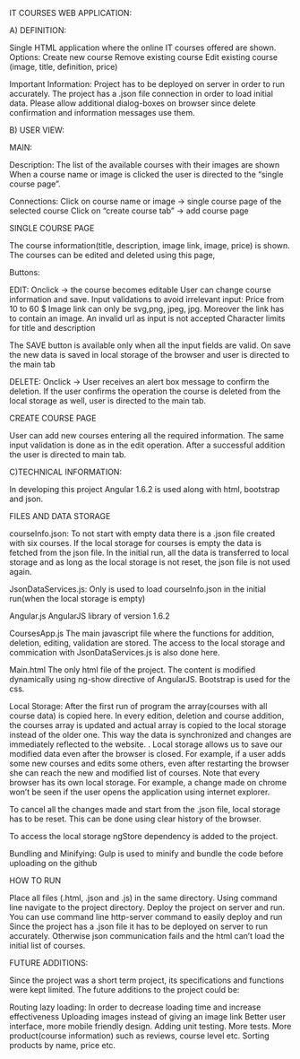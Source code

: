 IT COURSES WEB APPLICATION:

A) DEFINITION:

Single HTML application where the online IT courses offered are shown. 
Options:
Create new course
Remove existing course
Edit existing course (image, title, definition, price)

Important Information:
Project has to be deployed on server in order to run accurately. The project has a .json file connection in order to load initial data.
Please allow additional dialog-boxes on browser since delete confirmation and information messages use them.

B) USER VIEW:

MAIN:

Description:
The list of the available courses with their images are shown
When a course name or image is clicked the user is directed to the “single course page”.

Connections:
Click on course name or image -> single course page of the selected course
Click on “create course tab” -> add course page

SINGLE COURSE PAGE

The course information(title, description, image link, image, price) is shown.
The courses can be edited and deleted using this page,

Buttons:
	
EDIT: Onclick -> the course becomes editable 
User can change course information and save.
Input validations to avoid irrelevant input:
Price from 10 to 60 $
Image link can only be svg,png, jpeg, jpg. Moreover the link has to contain an image. An invalid url as input  is not accepted
Character limits for title and description

The SAVE button is available only when all the input fields are valid. On save the new data is saved in local storage of the browser and user is directed to the main tab

DELETE: Onclick -> User receives an alert box message to confirm the deletion. If the user confirms the operation the course is deleted from the local storage as well, user is directed to the main tab.

CREATE COURSE PAGE

User can add new courses entering all the required information. The same input validation is done as in the edit operation. 
After a successful addition the user is directed to main tab.

C)TECHNICAL INFORMATION:

In developing this project Angular 1.6.2 is used along with html, bootstrap and json.

FILES AND DATA STORAGE
	
courseInfo.json:
To not start with empty data there is a .json file created with six courses. If the local storage for courses is empty the data is fetched from the json file.
In the initial run, all the data is transferred to local storage and as long as the local storage is not reset, the json file is not used again.

JsonDataServices.js:
Only is used to load courseInfo.json in the initial run(when the local storage is empty)

Angular.js
AngularJS library of version 1.6.2
	
CoursesApp.js
The main javascript file where the functions for addition, deletion, editing, validation are stored. The access to the local storage and commication with JsonDataServices.js is also done here.
	
Main.html
The only html file of the project. The content is modified dynamically using ng-show directive of AngularJS. Bootstrap is used for the css.



Local Storage:
After the first run of program the array(courses with all course data) is copied here. In every edition, deletion and course addition, the courses array is updated and actual array is copied to the local storage instead of the older one. This way the data is synchronized and changes are immediately reflected to the website.
.
Local storage allows us to save our modified data even after the browser is closed. For example, if a user adds some new courses and edits some others, even after restarting the browser she can reach the new and modified list of courses.
Note that every browser has its own local storage. For example, a change made on chrome won’t be seen if the user opens the application using internet explorer.

To cancel all the changes made and start from the .json file, local storage has to be reset. This can be done using clear history of the browser.

To access the local storage ngStore dependency is added to the project.


Bundling and Minifying:
Gulp is used to minify and bundle the code before uploading on the github

HOW TO RUN
	
Place all files (.html, .json and .js) in the same directory.
Using command line navigate to the project directory.
Deploy the project on server and run.
You can use command line http-server command to easily deploy and run
Since the project has a .json file it has to be deployed on server to run accurately. Otherwise json communication fails and the html can’t load the initial list of courses.


FUTURE ADDITIONS:

Since the project was a short term project, its specifications and functions were kept limited. The future additions to the project could be:
	
Routing lazy loading: In order to decrease loading time and increase effectiveness
Uploading images instead of giving an image link
Better user interface, more mobile friendly design.
Adding unit testing.
More tests.
More product(course information) such as reviews, course level etc.
Sorting products by name, price etc.





